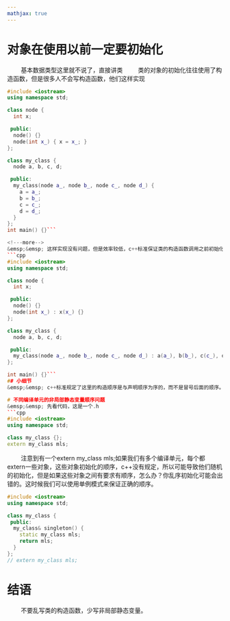 ```yaml
---
mathjax: true
---
```


# 对象在使用以前一定要初始化
&emsp;&emsp; 基本数据类型这里就不说了，直接讲类
&emsp;&emsp; 类的对象的初始化往往使用了构造函数，但是很多人不会写构造函数，他们这样实现
```cpp
#include <iostream>
using namespace std;

class node {
  int x;

 public:
  node() {}
  node(int x_) { x = x_; }
};

class my_class {
  node a, b, c, d;

 public:
  my_class(node a_, node b_, node c_, node d_) {
    a = a_;
    b = b_;
    c = c_;
    d = d_;
  }
};
int main() {}```

<!---more-->
&emsp;&emsp; 这样实现没有问题，但是效率较低，c++标准保证类的构造函数调用之前初始化先调用成员的构造函数。这样以来，my_class里面的abcd都被先初始化再赋值了，通常我们使用冒号来构造他们。
```cpp
#include <iostream>
using namespace std;

class node {
  int x;

 public:
  node() {}
  node(int x_) : x(x_) {}
};

class my_class {
  node a, b, c, d;

 public:
  my_class(node a_, node b_, node c_, node d_) : a(a_), b(b_), c(c_), d(d_) {}
};

int main() {}```
## 小细节
&emsp;&emsp; c++标准规定了这里的构造顺序是与声明顺序为序的，而不是冒号后面的顺序。

# 不同编译单元的非局部静态变量顺序问题
&emsp;&emsp; 先看代码，这是一个.h
```cpp
#include <iostream>
using namespace std;

class my_class {};
extern my_class mls;
```
&emsp;&emsp; 注意到有一个extern my_class mls;如果我们有多个编译单元，每个都extern一些对象，这些对象初始化的顺序，c++没有规定，所以可能导致他们随机的初始化，但是如果这些对象之间有要求有顺序，怎么办？你乱序初始化可能会出错的。这时候我们可以使用单例模式来保证正确的顺序。
```cpp
#include <iostream>
using namespace std;

class my_class {
 public:
  my_class& singleton() {
    static my_class mls;
    return mls;
  }
};
// extern my_class mls;
```

# 结语
&emsp;&emsp; 不要乱写类的构造函数，少写非局部静态变量。







